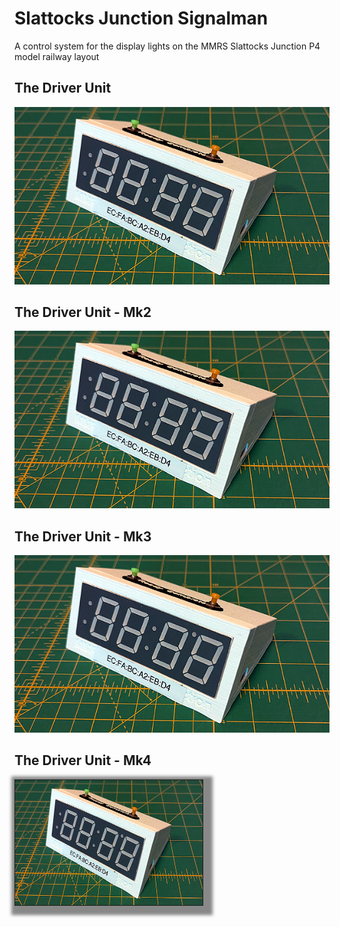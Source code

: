 # Slattocks Junction Signalman
A control system for the display lights on the MMRS Slattocks Junction P4 model railway layout
## The Driver Unit
![Driver unit](https://github.com/WebmasterMMRS/Slattocks_Junction_Signalman/blob/main/driver_unit.png 'The driver unit')

## The Driver Unit - Mk2
![Driver unit](driver_unit.png 'The driver unit')

## The Driver Unit - Mk3
<img src="driver_unit.png" alt="Driver unit"> 

## The Driver Unit - Mk4
<img src="driver_unit.png" alt="Driver unit" style="border:1px solid; box-shadow: 5px 5px 5px 10px #888;" width="300" height="200"> 
